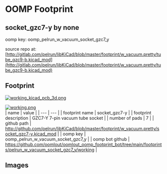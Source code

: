 # OOMP Footprint  
## socket_gzc7-y  by none  
  
oomp key: oomp_pelrun_w_vacuum_socket_gzc7_y  
  
source repo at: [http://gitlab.com/pelrun/libKiCad/blob/master/footprint/w_vacuum.pretty/tube_gzc9-b.kicad_mod](http://gitlab.com/pelrun/libKiCad/blob/master/footprint/w_vacuum.pretty/tube_gzc9-b.kicad_mod)  
## Footprint  
  
[![working_kicad_pcb_3d.png](working_kicad_pcb_3d_600.png)](working_kicad_pcb_3d.png)  
  
[![working.png](working_600.png)](working.png)  
| name | value | 
| --- | --- | 
| footprint name | socket_gzc7-y | 
| footprint description | GZC7-Y 7-pin vacuum tube socket | 
| number of pads | 7 | 
| github path | http://github.com/pelrun/libKiCad/blob/master/footprint/w_vacuum.pretty/socket_gzc7-y.kicad_mod | 
| oomp key | oomp_pelrun_w_vacuum_socket_gzc7_y | 
| oomp bot github | https://github.com/oomlout/oomlout_oomp_footprint_bot/tree/main/footprints/pelrun_w_vacuum_socket_gzc7_y/working | 
## Images  
